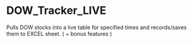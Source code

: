 # DOW_Tracker_LIVE
Pulls DOW stocks into a live table for specified times and records/saves them to EXCEL sheet. ( + bonus features )
